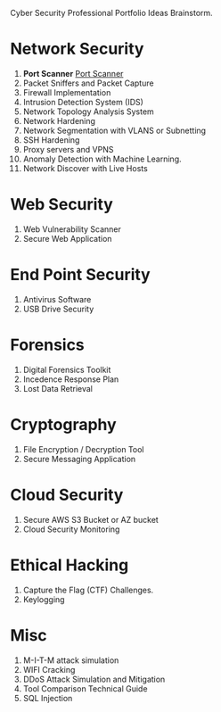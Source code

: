 Cyber Security Professional Portfolio Ideas Brainstorm.

# Network Security

1. **Port Scanner** [Port Scanner](https://www.example.com)
2. Packet Sniffers and Packet Capture
3. Firewall Implementation
4. Intrusion Detection System (IDS)
5. Network Topology Analysis System
6. Network Hardening 
7. Network Segmentation with VLANS or Subnetting
8. SSH Hardening
9. Proxy servers and VPNS
10. Anomaly Detection with Machine Learning.
11. Network Discover with Live Hosts 


# Web Security

1. Web Vulnerability Scanner
2. Secure Web Application


# End Point Security

1. Antivirus Software
2. USB Drive Security 


# Forensics

1. Digital Forensics Toolkit
2. Incedence Response Plan
3. Lost Data Retrieval 

# Cryptography

1. File Encryption / Decryption Tool
2. Secure Messaging Application

# Cloud Security
1. Secure AWS S3 Bucket or AZ bucket
2. Cloud Security Monitoring

# Ethical Hacking
1. Capture the Flag (CTF) Challenges. 
2. Keylogging



# Misc

1. M-I-T-M attack simulation
2. WIFI Cracking
3. DDoS Attack Simulation and Mitigation 
4. Tool Comparison Technical Guide
5. SQL Injection